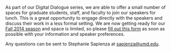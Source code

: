 As part of our Digital Dialogue series, we are able to offer a small number of spaces for graduate students, staff, and faculty to join our speakers for lunch. This is a great opportunity to engage directly with the speakers and discuss their work in a less formal setting. We are now getting ready for our [Fall 2014 season](http://mith.umd.edu/digital-dialogues/schedule/) and space is limited, so please [fill out this form](https://docs.google.com/forms/d/1NQAUTFovjKygW5o9ne-MEDoMqChnhLYi_L7VM8hQh2Y/viewform?usp=send_form) as soon as possible with your information and speaker preferences.

Any questions can be sent to Stephanie Sapienza at [sapienza@umd.edu](mailto:sapienza@umd.edu).